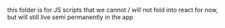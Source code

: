 this folder is for JS scripts
that we cannot / will not fold into react for now, but will still live
semi permanently in the app
